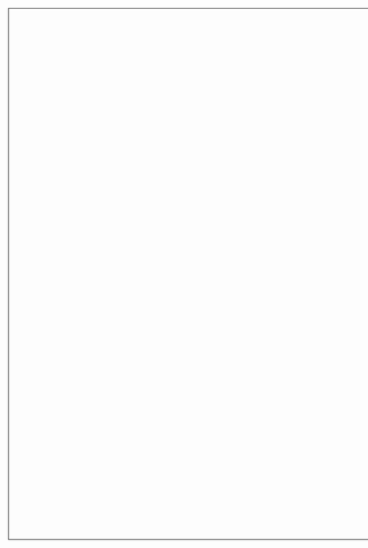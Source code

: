 <style>

.canvas {
  width: 1920px;
  height: 1080px;
  border: 1px solid black
}

</style>

<div class="canvas" id="diagram"></div>

<script>
import { AVFParser } from "https://lively-kernel.org/voices/parsing-data/avf-parser.js"
import { Diagram } from "https://lively-kernel.org/lively4/BP2019RH1/prototypes/display-exploration/diagram.js"

let diagramDiv = lively.query(this, "#diagram")
 
AVFParser.loadCompressedIndividualsAnsweredThemes("OCHA").then(data => {
  let diagram = new Diagram(diagramDiv, 3, data, getColorMap())
})

function getColorMap() {
  return {
    "10": "#17b18e",
    "11": "#db3328",
    "12": "#9137eb",
    "13": "#d2f0f4",
    "14": "#96efdc",
    "15": "#631518",
    "16": "#23d70a",
    "17": "#1f641b",
    "18": "#645f7b",
    "19": "#6e09d1",
    "20": "#791584",
    "21": "#da92d1",
    "22": "#8e764a",
    "23": "#4fbb6a",
    "24": "#9213af",
    "25": "#2ea945",
    "26": "#6c081e",
    "27": "#60fb34",
    "28": "#01e510",
    "29": "#bdbcdf",
    "30": "#44dd28",
    "31": "#b82c65",
    "32": "#971512",
    "33": "#735dab",
    "34": "#e7b06c",
    "35": "#57d163",
    "36": "#fee395",
    "37": "#00b5ac",
    "38": "#85c737",
    "39": "#f97f4a",
    "40": "#8edd44",
    "41": "#0ab218",
    "42": "#8bc9ed",
    "43": "#1a0bef",
    "44": "#59f4d3",
    "45": "#7cafeb",
    "46": "#9ff095",
    "47": "#2b5c31",
    "48": "#f731a4",
    "49": "#ac8830",
    "50": "#c4dca5",
    "51": "#9b8a40",
    "52": "#098c77",
    "53": "#0d4469",
    "54": "#d48b41",
    "55": "#491539",
    "56": "#960c87",
    "57": "#33d76e",
    "58": "#b8ed5a",
    "59": "#c5fbf3",
    "60": "#2339e8",
    "61": "#8fd3e4",
    "62": "#807aec",
    "63": "#d604ab",
    "64": "#54fc64",
    "65": "#ff9d03",
    "66": "#0deb19",
    "67": "#44e46e",
    "68": "#420fa9",
    "69": "#650be2",
    "70": "#5c3df7",
    "71": "#159298",
    "72": "#feed28",
    "75": "#1455eb",
    "76": "#074a6e",
    "77": "#dc1e35",
    "78": "#3456fe",
    "80": "#dc84a3",
    "82": "#3b51be",
    "84": "#fe3ee7",
    "85": "#0d2cf1",
    "88": "#73a676",
    "89": "#20cbb4",
    "90": "#46b378",
    "94": "#b909b4",
    "95": "#ecd1d6",
    "96": "#829747",
    "98": "#dc257c",
    "99": "#0e3a15",
    "NC": "#937933",
    "male": "#da63e2",
    "NA": "#0b2c8d",
    "mogadishu": "#7b7149",
    "banadir": "#2c4e03",
    "scz": "#313811",
    "STOP": "#dc3df6",
    "mudug": "#e6372c",
    "galmudug": "#41463c",
    "female": "#9c0576",
    "galgaduud": "#388c63",
    "dhuusamarreeb": "#b06d8d",
    "belet xaawo": "#c5dc1a",
    "gedo": "#98753e",
    "jubbaland": "#c4d134",
    "gebiley": "#1bb26b",
    "woqooyi galbeed": "#dbb4a1",
    "somaliland": "#b6cd6b",
    "nwz": "#693a66",
    "kismayo": "#42d34f",
    "lower juba": "#4d6500",
    "garbahaarey": "#782ff2",
    "hargeysa": "#2b89fe",
    "belet weyne": "#077e39",
    "hiraan": "#437043",
    "hir-shabelle": "#6dd2f4",
    "baidoa": "#68e7c6",
    "bay": "#847664",
    "south west state": "#4d0e2f",
    "qansax dheere": "#0c7b63",
    "cadale": "#eee4a6",
    "middle shabelle": "#87b67a",
    "bossaso": "#9f76ea",
    "bari": "#dd4516",
    "puntland": "#8409b0",
    "nez": "#cc50eb",
    "gaalkacyo": "#741f3c",
    "question": "#30cc35",
    "jowhar": "#09aea2",
    "bulo burto": "#f8f747",
    "CE": "#f5f8e7",
    "bu'aale": "#dab0cc",
    "middle juba": "#bc5efd",
    "balcad": "#14d354",
    "qardho": "#b0ecb3",
    "afmadow": "#204985",
    "cadaado": "#947b36",
    "sanaag": "#6d120d",
    "ceerigaabo": "#31a155",
    "cabudwaaq": "#29cc80",
    "hobyo": "#d06f68",
    "showtime_question": "#92f7dc",
    "burtinle": "#8819f3",
    "nugaal": "#73fa88",
    "eyl": "#ca846f",
    "luuq": "#308467",
    "baardheere": "#908bfa",
    "lasqooray": "#f10b79",
    "afgooye": "#9d1a84",
    "lower shabelle": "#92660e",
    "garowe": "#8f7bda",
    "burco": "#fdfebe",
    "togdheer": "#a6ff01",
    "berbera": "#fb6f0c",
    "caynabo": "#d05d49",
    "sool": "#0826b0",
    "buuhoodle": "#fda74b",
    "ceel buur": "#05b3ac",
    "galdogob": "#de28d8",
    "owdweyne": "#85214a",
    "jalalaqsi": "#c4cd18",
    "qandala": "#8a25a5",
    "ceel dheer": "#e805b6",
    "marka": "#e1f62c",
    "ceel waaq": "#128f22",
    "WS": "#33c65b",
    "taleex": "#4d2198",
    "push_back": "#e51234",
    "NR": "#493ba9",
    "xarardheere": "#d9ed36",
    "buur hakaba": "#37bd09",
    "xudur": "#4c4fbc",
    "bakool": "#0276e8",
    "baraawe": "#504916",
    "borama": "#01c2aa",
    "awdal": "#c583d6",
    "jariiban": "#163939",
    "ceel afweyn": "#fba893",
    "diinsoor": "#af2707",
    "laas caanood": "#e5291a",
    "jilib": "#53c0b2",
    "waajid": "#d17380",
    "doolow": "#9576e6",
    "tayeeglow": "#2a7350",
    "bandarbayla": "#86e65b",
    "sablaale": "#66e00b",
    "iskushuban": "#7ee344",
    "baki": "#af698f",
    "greeting": "#6f8315",
    "qoryooley": "#c9555e",
    "xudun": "#931018",
    "zeylac": "#100605",
    "adan yabaal": "#012652",
    "sheikh": "#f257d1",
    "wanla weyn": "#70e1bd",
    "badhaadhe": "#cdbd0e",
    "caluula": "#530477",
    "jamaame": "#205c97",
    "default": "#59105e"
  };
}

""
</script>
